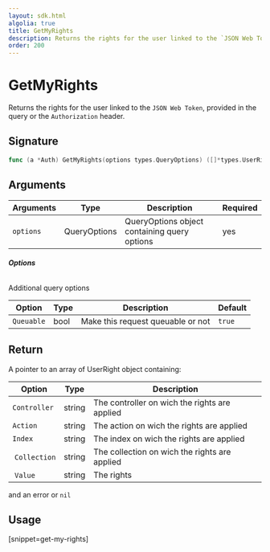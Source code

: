 ```yaml
---
layout: sdk.html
algolia: true
title: GetMyRights
description: Returns the rights for the user linked to the `JSON Web Token`.
order: 200
---
```


# GetMyRights

Returns the rights for the user linked to the `JSON Web Token`, provided in the query or the `Authorization` header.

## Signature

```go
func (a *Auth) GetMyRights(options types.QueryOptions) ([]*types.UserRights, error)
```

## Arguments

| Arguments    | Type    | Description | Required
|--------------|---------|-------------|----------
| `options`  | QueryOptions    | QueryOptions object containing query options | yes

###### **Options**

Additional query options

| Option     | Type    | Description                       | Default
| ---------- | ------- | --------------------------------- | -------
| `Queuable` | bool | Make this request queuable or not | `true`

## Return

A pointer to an array of UserRight object containing:


| Option     | Type    | Description                       |
| ---------- | ------- | --------------------------------- |
| `Controller` | string | The controller on wich the rights are applied |
| `Action` | string | The action on wich the rights are applied |
| `Index` | string | The index on wich the rights are applied |
| `Collection` | string | The collection on wich the rights are applied |
| `Value` | string | The rights |

and an error or `nil`

## Usage

[snippet=get-my-rights]
